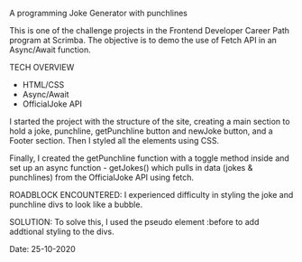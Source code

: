 A programming Joke Generator with punchlines

This is one of the challenge projects in the Frontend Developer Career Path program at Scrimba. The objective is to demo the use of Fetch API in an Async/Await function.

TECH OVERVIEW
- HTML/CSS
- Async/Await
- OfficialJoke API

I started the project with the structure of the site, creating a main section to hold a joke, punchline, getPunchline button and newJoke button, and a Footer section. Then I styled all the elements using CSS.

Finally, I created the getPunchline function with a toggle method inside and set up an async function - getJokes() which pulls in data (jokes & punchlines) from the OfficialJoke API using fetch.

ROADBLOCK ENCOUNTERED:
I experienced difficulty in styling the joke and punchline divs to look like a bubble.

SOLUTION:
To solve this, I used the pseudo element :before to add addtional styling to the divs.

Date: 25-10-2020